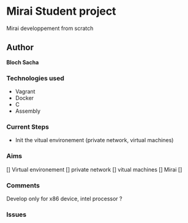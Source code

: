 # Mirai Student project 
Mirai developpement from scratch 

## Author
**Bloch Sacha**

### Technologies used

- Vagrant 
- Docker
- C
- Assembly

### Current Steps

- Init the vitual environement (private network, virtual machines)

### Aims 

[] Virtual environement 
	[] private network 
	[] vitual machines
[] Mirai 
	[] 

### Comments

Develop only for x86 device, intel processor ?

### Issues
